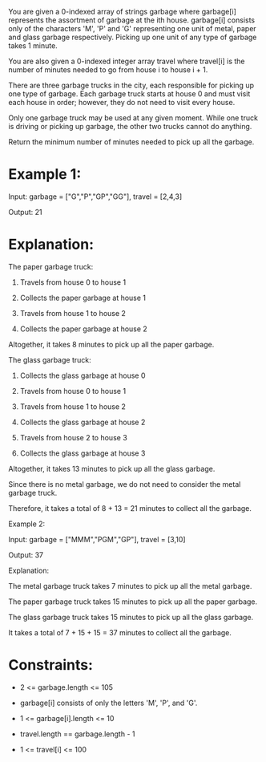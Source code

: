 You are given a 0-indexed array of strings garbage where garbage[i] represents 
the assortment of garbage at the ith house. garbage[i] consists only of the 
characters 'M', 'P' and 'G' representing one unit of metal, paper and glass 
garbage respectively. Picking up one unit of any type of garbage takes 1 minute.

You are also given a 0-indexed integer array travel where travel[i] is the number 
of minutes needed to go from house i to house i + 1.

There are three garbage trucks in the city, each responsible for picking up one 
type of garbage. Each garbage truck starts at house 0 and must visit each house 
in order; however, they do not need to visit every house.

Only one garbage truck may be used at any given moment. While one truck is driving 
or picking up garbage, the other two trucks cannot do anything.

Return the minimum number of minutes needed to pick up all the garbage.

# Example 1:

Input: garbage = ["G","P","GP","GG"], travel = [2,4,3]

Output: 21

# Explanation:

The paper garbage truck:

1. Travels from house 0 to house 1

2. Collects the paper garbage at house 1

3. Travels from house 1 to house 2

4. Collects the paper garbage at house 2

Altogether, it takes 8 minutes to pick up all the paper garbage.

The glass garbage truck:

1. Collects the glass garbage at house 0

2. Travels from house 0 to house 1

3. Travels from house 1 to house 2

4. Collects the glass garbage at house 2

5. Travels from house 2 to house 3

6. Collects the glass garbage at house 3

Altogether, it takes 13 minutes to pick up all the glass garbage.

Since there is no metal garbage, we do not need to consider the metal garbage truck.

Therefore, it takes a total of 8 + 13 = 21 minutes to collect all the garbage.

Example 2:

Input: garbage = ["MMM","PGM","GP"], travel = [3,10]

Output: 37

Explanation:

The metal garbage truck takes 7 minutes to pick up all the metal garbage.

The paper garbage truck takes 15 minutes to pick up all the paper garbage.

The glass garbage truck takes 15 minutes to pick up all the glass garbage.

It takes a total of 7 + 15 + 15 = 37 minutes to collect all the garbage.
 
# Constraints:

- 2 <= garbage.length <= 105

- garbage[i] consists of only the letters 'M', 'P', and 'G'.

- 1 <= garbage[i].length <= 10

- travel.length == garbage.length - 1

- 1 <= travel[i] <= 100
